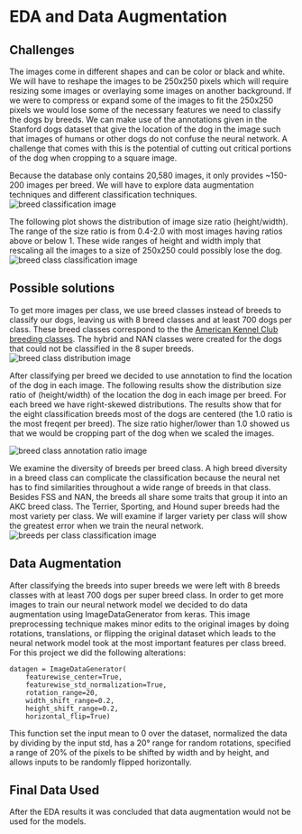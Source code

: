 EDA and Data Augmentation
============
## Challenges
The images come in different shapes and can be color or black and white. We will have to reshape the images to be 250x250 pixels which will require resizing some images or overlaying some images on another background. If we were to compress or expand some of the images to fit the 250x250 pixels we would lose some of the necessary features we need to  classify the dogs by breeds. We can make use of the annotations given in the Stanford dogs dataset that give the location of the dog in the image such that images of humans or other dogs do not confuse the neural network. A challenge that comes with this is the potential of cutting out critical portions of the dog when cropping to a square image. 


Because the database only contains 20,580 images, it only provides ~150-200 images per breed. We will have to explore data augmentation techniques and different classification techniques. 
![breed classification image](https://raw.githubusercontent.com/ayshaw/Dog-Breed-Project/master/distribution_breeds.png)
 
The following plot shows the distribution of image size ratio (height/width). The range of the size ratio is from 0.4-2.0 with most images having ratios above or below 1. These wide ranges of height and width imply that rescaling all the images to a size of 250x250 could possibly lose the dog.
![breed class classification image](https://raw.githubusercontent.com/ayshaw/Dog-Breed-Project/master/distribution_size.png)


## Possible solutions
To get more images per class, we use breed classes instead of breeds to classify our dogs, leaving us with 8 breed classes and at least 700 dogs per class. These breed classes correspond to the the [American Kennel Club breeding classes](https://www.akc.org/public-education/resources/general-tips-information/dog-breeds-sorted-groups/). The hybrid and NAN classes were created for the dogs that could not be classified in the 8 super breeds. 
![breed class distribution image](https://raw.githubusercontent.com/ayshaw/Dog-Breed-Project/master/distribution_class.png)


After classifying per breed we decided to use annotation to find the location of the dog in each image. The following results show the distribution size ratio of (height/width) of the location the dog in each image per breed. For each breed we have right-skewed distributions. The results show that for the eight classification breeds most of the dogs are centered (the 1.0 ratio is the most freqent per breed). The size ratio higher/lower than 1.0 showed us that we would be cropping part of the dog when we scaled the images. 

![breed class annotation ratio image](https://raw.githubusercontent.com/ayshaw/Dog-Breed-Project/master/annotated_fig_ratio.png)

We examine the diversity of breeds per breed class. A high breed diversity in a breed class can complicate the classification because the neural net has to find similarities throughout a wide range of breeds in that class. Besides FSS and NAN, the breeds all share some traits that group it into an AKC breed class. The Terrier, Sporting, and Hound super breeds had the most variety per class. We will examine if larger variety per class will show the greatest error when we train the neural network. 
![breeds per class classification image](https://raw.githubusercontent.com/ayshaw/Dog-Breed-Project/master/breeds_per_class.png)

## Data Augmentation

After classifying the breeds into super breeds we were left with 8 breeds classes with at least 700 dogs per super breed class. In order to get more images to train our neural network model we decided to do data augmentation using ImageDataGenerator from keras. This image preprocessing technique makes minor edits to the original images by doing rotations, translations, or flipping the original dataset which leads to the neural network model took at the most important features per class breed. For this project we did the following alterations:


    datagen = ImageDataGenerator(
        featurewise_center=True,
        featurewise_std_normalization=True,
        rotation_range=20,
        width_shift_range=0.2,
        height_shift_range=0.2,
        horizontal_flip=True)
    
This function set the input mean to 0 over the dataset, normalized the data by dividing by the input std, has a 20° range for random rotations, specified a range of 20% of the pixels to be shifted by width and by height, and allows inputs to be randomly flipped horizontally. 

## Final Data Used
After the EDA results it was concluded that data augmentation would not be used for the models. 


